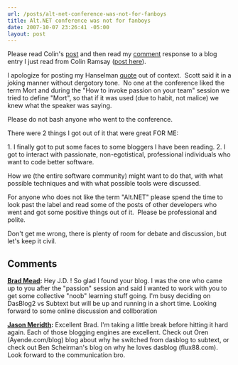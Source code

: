```yaml
---
url: /posts/alt-net-conference-was-not-for-fanboys
title: Alt.NET conference was not for fanboys
date: 2007-10-07 23:26:41 -05:00
layout: post
---
```


Please read Colin's [post](http://colinramsay.co.uk/2007/10/07/abandon-altnet/) and then read my [comment](http://colinramsay.co.uk/2007/10/07/abandon-altnet/#comment-3603) response to a blog entry I just read from Colin Ramsay ([post here](http://colinramsay.co.uk/2007/10/07/abandon-altnet/)).

I apologize for posting my Hanselman [quote](http://www.lostechies.com/blogs/jason_meridth/archive/2007/10/05/alt-net.aspx) out of context.  Scott said it in a joking manner without dergotory tone.  No one at the conference liked the term Mort and during the "How to invoke passion on your team" session we tried to define "Mort", so that if it was used (due to habit, not malice) we knew what the speaker was saying.

Please do not bash anyone who went to the conference.

There were 2 things I got out of it that were great FOR ME:

1\. I finally got to put some faces to some bloggers I have been reading.
2\. I got to interact with passionate, non-egotistical, professional individuals who want to code better software.

How we (the entire software community) might want to do that, with what possible techniques and with what possible tools were discussed.

For anyone who does not like the term "Alt.NET" please spend the time to look past the label and read some of the posts of other developers who went and got some positive things out of it.  Please be professional and polite.

Don't get me wrong, there is plenty of room for debate and discussion, but let's keep it civil.

## Comments

**[Brad Mead](#157 "2007-10-10 07:56:58"):** Hey J.D. ! So glad I found your blog. I was the one who came up to you after the "passion" session and said I wanted to work with you to get some collective "noob" learning stuff going. I'm busy deciding on DasBlog2 vs Subtext but will be up and running in a short time. Looking forward to some online discussion and collboration

**[Jason Meridth](#158 "2007-10-10 10:31:09"):** Excellent Brad. I'm taking a little break before hitting it hard again. Each of those blogging engines are excellent. Check out Oren (Ayende.com/blog) blog about why he switched from dasblog to subtext, or check out Ben Scheirman's blog on why he loves dasblog (flux88.com). Look forward to the communication bro.
